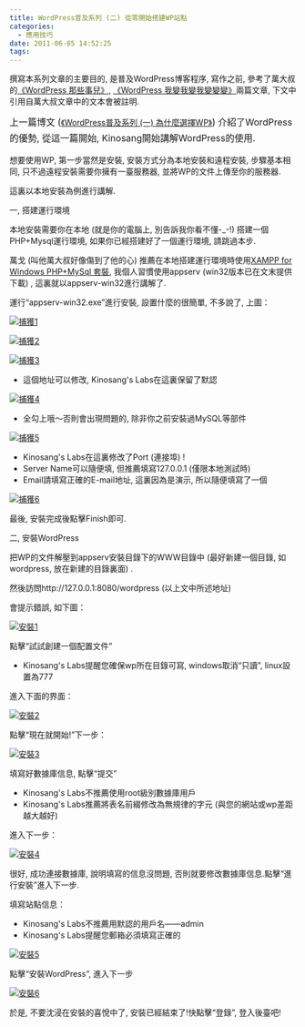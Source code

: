 ```yaml
---
title: WordPress普及系列 (二) 從零開始搭建WP站點
categories:
  - 應用技巧
date: 2011-06-05 14:52:25
tags:
---
```


撰寫本系列文章的主要目的, 是普及WordPress博客程序, 寫作之前, 參考了萬大叔的[《WordPress 那些事兒》](http://wange.im/about-wordpress.html), [《WordPress 我變我變我變變變》](http://wange.im/wordpress-is-not-everything.html)兩篇文章, 下文中引用自萬大叔文章中的文本會被註明.

<span style="line-height: 1.714285714; font-size: 1rem;">上一篇博文 (</span>[《WordPress普及系列 (一) 為什麼選擇WP》](http://www.chinvo.org/html/y_2011/m_05/593.html)<span style="line-height: 1.714285714; font-size: 1rem;">) 介紹了WordPress的優勢, 從這一篇開始, Kinosang開始講解WordPress的使用.</span>

想要使用WP, 第一步當然是安裝, 安裝方式分為本地安裝和遠程安裝, 步驟基本相同, 只不過遠程安裝需要你擁有一臺服務器, 並將WP的文件上傳至你的服務器.

<!--more-->

這裏以本地安裝為例進行講解.

一, 搭建運行環境

本地安裝需要你在本地 (就是你的電腦上, 別告訴我你看不懂-_-!) 搭建一個PHP+Mysql運行環境, 如果你已經搭建好了一個運行環境, 請跳過本步.

萬戈 (叫他萬大叔好像傷到了他的心) 推薦在本地搭建運行環境時使用<span style="text-decoration: underline;">XAMPP for Windows PHP+MySql 套裝</span>, 我個人習慣使用appserv (win32版本已在文末提供下載) , 這裏就以appserv-win32進行講解了.

運行“appserv-win32.exe”進行安裝, 設置什麼的很簡單, 不多說了, 上圖：

[![](https://blog.7in0.me/wp-content/uploads/2015/06/c4ca4238a0b923820dcc509a6f75849b.png "捕獲1")](http://www.chinvo.org/blog/chinvo/2011/06/608-propaganda-wordpress-2-start-with-nothing.html/%e6%8d%95%e8%8e%b71)

[![](https://blog.7in0.me/wp-content/uploads/2015/06/c81e728d9d4c2f636f067f89cc14862c.png "捕獲2")](http://www.chinvo.org/blog/chinvo/2011/06/608-propaganda-wordpress-2-start-with-nothing.html/%e6%8d%95%e8%8e%b72)

[![](https://blog.7in0.me/wp-content/uploads/2015/06/eccbc87e4b5ce2fe28308fd9f2a7baf3.png "捕獲3")](http://www.chinvo.org/blog/chinvo/2011/06/608-propaganda-wordpress-2-start-with-nothing.html/%e6%8d%95%e8%8e%b73)

*   這個地址可以修改, Kinosang's Labs在這裏保留了默認

[![](https://blog.7in0.me/wp-content/uploads/2015/06/a87ff679a2f3e71d9181a67b7542122c.png "捕獲4")](http://www.chinvo.org/blog/chinvo/2011/06/608-propaganda-wordpress-2-start-with-nothing.html/%e6%8d%95%e8%8e%b74)

*   全勾上哦～否則會出現問題的, 除非你之前安裝過MySQL等部件

[![](https://blog.7in0.me/wp-content/uploads/2015/06/e4da3b7fbbce2345d7772b0674a318d5.png "捕獲5")](http://www.chinvo.org/blog/chinvo/2011/06/608-propaganda-wordpress-2-start-with-nothing.html/%e6%8d%95%e8%8e%b75)

*   Kinosang's Labs在這裏修改了Port (連接埠) !
*   Server Name可以隨便填, 但推薦填寫127.0.0.1 (僅限本地測試時)
*   Email請填寫正確的E-mail地址, 這裏因為是演示, 所以隨便填寫了一個

[![](https://blog.7in0.me/wp-content/uploads/2015/06/1679091c5a880faf6fb5e6087eb1b2dc1.png "捕獲6")](http://www.chinvo.org/blog/chinvo/2011/06/608-propaganda-wordpress-2-start-with-nothing.html/%e6%8d%95%e8%8e%b76)

最後, 安裝完成後點擊Finish即可.

二, 安裝WordPress

把WP的文件解壓到appserv安裝目錄下的WWW目錄中 (最好新建一個目錄, 如wordpress, 放在新建的目錄裏面) .

然後訪問http://127.0.0.1:8080/wordpress (以上文中所述地址)

會提示錯誤, 如下圖：

[![](https://blog.7in0.me/wp-content/uploads/2015/06/6512bd43d9caa6e02c990b0a82652dca1.png "安裝1")](http://www.chinvo.org/blog/chinvo/2011/06/608-propaganda-wordpress-2-start-with-nothing.html/%e5%ae%89%e8%a3%851)

點擊“試試創建一個配置文件”

*   Kinosang's Labs提醒您確保wp所在目錄可寫, windows取消“只讀”, linux設置為777

進入下面的界面：

[![](https://blog.7in0.me/wp-content/uploads/2015/06/3c59dc048e8850243be8079a5c74d0791.png "安裝2")](http://www.chinvo.org/blog/chinvo/2011/06/608-propaganda-wordpress-2-start-with-nothing.html/%e5%ae%89%e8%a3%852)

點擊“現在就開始!”下一步：

[![](https://blog.7in0.me/wp-content/uploads/2015/06/c16a5320fa475530d9583c34fd356ef51.png "安裝3")](http://www.chinvo.org/blog/chinvo/2011/06/608-propaganda-wordpress-2-start-with-nothing.html/%e5%ae%89%e8%a3%853)

填寫好數據庫信息, 點擊“提交”

*   Kinosang's Labs不推薦使用root級別數據庫用戶
*   Kinosang's Labs推薦將表名前綴修改為無規律的字元 (與您的網站或wp差距越大越好)

進入下一步：

[![](https://blog.7in0.me/wp-content/uploads/2015/06/3416a75f4cea9109507cacd8e2f2aefc1.png "安裝4")](http://www.chinvo.org/blog/chinvo/2011/06/608-propaganda-wordpress-2-start-with-nothing.html/%e5%ae%89%e8%a3%854)

很好, 成功連接數據庫, 說明填寫的信息沒問題, 否則就要修改數據庫信息.點擊“進行安裝”進入下一步.

填寫站點信息：

*   Kinosang's Labs不推薦用默認的用戶名——admin
*   Kinosang's Labs提醒您郵箱必須填寫正確的

[![](https://blog.7in0.me/wp-content/uploads/2015/06/2838023a778dfaecdc212708f721b7881.png "安裝5")](http://www.chinvo.org/blog/chinvo/2011/06/608-propaganda-wordpress-2-start-with-nothing.html/%e5%ae%89%e8%a3%855)

點擊“安裝WordPress”, 進入下一步

[![](https://blog.7in0.me/wp-content/uploads/2015/06/7f39f8317fbdb1988ef4c628eba025911.png "安裝6")](http://www.chinvo.org/blog/chinvo/2011/06/608-propaganda-wordpress-2-start-with-nothing.html/%e5%ae%89%e8%a3%856)

於是, 不要沈浸在安裝的喜悅中了, 安裝已經結束了!快點擊“登錄”, 登入後臺吧!
